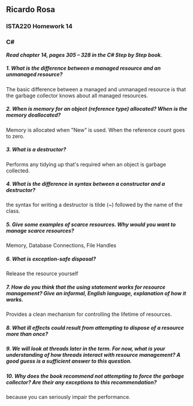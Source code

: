 ## Ricardo Rosa

### ISTA220 Homework 14

### C# 

***Read chapter 14, pages 305 – 328 in the C# Step by Step book.***

##### 1. What is the difference between a managed resource and an unmanaged resource?
 The basic difference between a managed and unmanaged resource is that the garbage collector knows about all managed resources.

##### 2. When is memory for an object (reference type) allocated? When is the memory deallocated?
Memory is allocated when "New" is used. When the reference count goes to zero.

##### 3. What is a destructor?
Performs any tidying up that's required when an object is garbage collected.

##### 4. What is the difference in syntax between a constructor and a destructor?
the syntax for writing a destructor is tilde (~) followed by the name of the class.

##### 5. Give some examples of scarce resources. Why would you want to manage scarce resources?
Memory, Database Connections, File Handles

##### 6. What is exception-safe disposal?
Release the resource yourself

##### 7. How do you think that the using statement works for resource management? Give an informal, English language, explanation of how it works.
Provides a clean mechanism for controlling the lifetime of resources.

##### 8. What ill effects could result from attempting to dispose of a resource more than once?


##### 9. We will look at threads later in the term. For now, what is your understanding of how threads interact with resource management? A good guess is a sufficient answer to this question.


##### 10. Why does the book recommend not attempting to force the garbage collector? Are their any exceptions to this recommendation?
because you can seriously impair the performance.